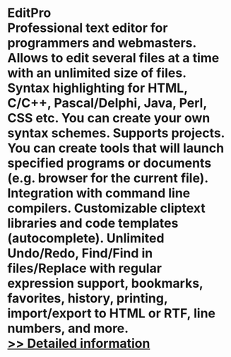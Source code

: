 # EditPro<br />Professional text editor for programmers and webmasters. Allows to edit several files at a time with an unlimited size of files. Syntax highlighting for HTML, C/C++, Pascal/Delphi, Java, Perl, CSS etc. You can create your own syntax schemes. Supports projects. You can create tools that will launch specified programs or documents (e.g. browser for the current file). Integration with command line compilers. Customizable cliptext libraries and code templates (autocomplete). Unlimited Undo/Redo, Find/Find in files/Replace with regular expression support, bookmarks, favorites, history, printing, import/export to HTML or RTF, line numbers, and more.<br />[>> Detailed information](https://secure.shareit.com/shareit/product.html?productid=137836&affiliateid=200057808)